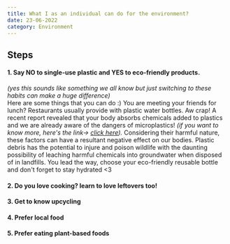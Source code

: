 ```yaml
---
title: What I as an individual can do for the environment?
date: 23-06-2022
category: Environment
---
```


## Steps

#### 1. Say NO to single-use plastic and YES to eco-friendly products. 
_(yes this sounds like something we all know but just switching to these habits can make a huge difference)_ <br/> Here are some things that you can do :) 
You are meeting your friends for lunch? Restaurants usually provide with plastic water bottles. Aw crap! A recent report revealed that your body absorbs chemicals added to plastics and we are already aware of the dangers of microplastics! _(if you want to know more, here's the link-> [click here](https://www.theguardian.com/environment/2021/dec/08/microplastics-damage-human-cells-study-plastic))._ Considering their harmful nature, these factors can have a resultant negative effect on our bodies. Plastic debris has the potential to injure and poison wildlife with the daunting possibility of leaching harmful chemicals into groundwater when disposed of in landfills. You lead the way, choose your eco-friendly reusable bottle and don't forget to stay hydrated <3 

#### 2. Do you love cooking? learn to love leftovers too!
#### 3. Get to know upcycling
#### 4. Prefer local food
#### 5. Prefer eating plant-based foods
